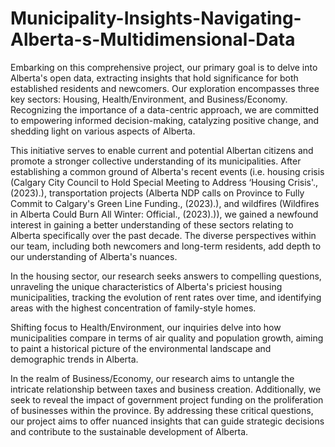 # Municipality-Insights-Navigating-Alberta-s-Multidimensional-Data

Embarking on this comprehensive project, our primary goal is to delve into Alberta's open data, extracting insights that hold significance for both established residents and newcomers. Our exploration encompasses three key sectors: Housing, Health/Environment, and Business/Economy. Recognizing the importance of a data-centric approach, we are committed to empowering informed decision-making, catalyzing positive change, and shedding light on various aspects of Alberta.

This initiative serves to enable current and potential Albertan citizens and promote a stronger collective understanding of its municipalities. After establishing a common ground of Alberta's recent events (i.e. housing crisis (Calgary City Council to Hold Special Meeting to Address ‘Housing Crisis'., (2023).), transportation projects (Alberta NDP calls on Province to Fully Commit to Calgary's Green Line Funding., (2023).), and wildfires (Wildfires in Alberta Could Burn All Winter: Official., (2023).)), we gained a newfound interest in gaining a better understanding of these sectors relating to Alberta specifically over the past decade. The diverse perspectives within our team, including both newcomers and long-term residents, add depth to our understanding of Alberta's nuances.

In the housing sector, our research seeks answers to compelling questions, unraveling the unique characteristics of Alberta's priciest housing municipalities, tracking the evolution of rent rates over time, and identifying areas with the highest concentration of family-style homes.

Shifting focus to Health/Environment, our inquiries delve into how municipalities compare in terms of air quality and population growth, aiming to paint a historical picture of the environmental landscape and demographic trends in Alberta.

In the realm of Business/Economy, our research aims to untangle the intricate relationship between taxes and business creation. Additionally, we seek to reveal the impact of government project funding on the proliferation of businesses within the province. By addressing these critical questions, our project aims to offer nuanced insights that can guide strategic decisions and contribute to the sustainable development of Alberta.
